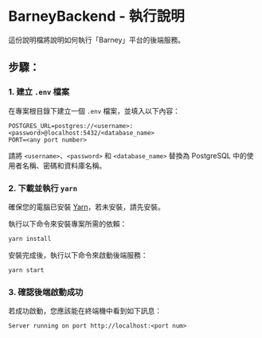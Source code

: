 # BarneyBackend - 執行說明

這份說明檔將說明如何執行「Barney」平台的後端服務。

## 步驟：

### 1. 建立 `.env` 檔案
在專案根目錄下建立一個 `.env` 檔案，並填入以下內容：
```env
POSTGRES_URL=postgres://<username>:<password>@localhost:5432/<database_name>
PORT=<any port number>
```
請將 `<username>`、`<password>` 和 `<database_name>` 替換為 PostgreSQL 中的使用者名稱、密碼和資料庫名稱。

### 2. 下載並執行 `yarn`
確保您的電腦已安裝 [Yarn](https://classic.yarnpkg.com/en/docs/install/)，若未安裝，請先安裝。

執行以下命令來安裝專案所需的依賴：
```bash
yarn install
```

安裝完成後，執行以下命令來啟動後端服務：
```bash
yarn start
```

### 3. 確認後端啟動成功
若成功啟動，您應該能在終端機中看到如下訊息：
```
Server running on port http://localhost:<port num>
```
